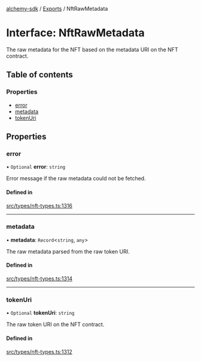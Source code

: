 [alchemy-sdk](../README.md) / [Exports](../modules.md) / NftRawMetadata

# Interface: NftRawMetadata

The raw metadata for the NFT based on the metadata URI on the NFT contract.

## Table of contents

### Properties

- [error](NftRawMetadata.md#error)
- [metadata](NftRawMetadata.md#metadata)
- [tokenUri](NftRawMetadata.md#tokenuri)

## Properties

### error

• `Optional` **error**: `string`

Error message if the raw metadata could not be fetched.

#### Defined in

[src/types/nft-types.ts:1316](https://github.com/alchemyplatform/alchemy-sdk-js/blob/873c9882/src/types/nft-types.ts#L1316)

___

### metadata

• **metadata**: `Record`<`string`, `any`\>

The raw metadata parsed from the raw token URI.

#### Defined in

[src/types/nft-types.ts:1314](https://github.com/alchemyplatform/alchemy-sdk-js/blob/873c9882/src/types/nft-types.ts#L1314)

___

### tokenUri

• `Optional` **tokenUri**: `string`

The raw token URI on the NFT contract.

#### Defined in

[src/types/nft-types.ts:1312](https://github.com/alchemyplatform/alchemy-sdk-js/blob/873c9882/src/types/nft-types.ts#L1312)
